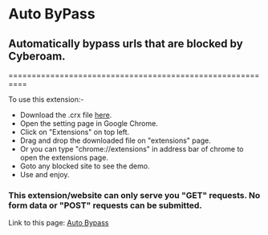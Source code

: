 # Auto ByPass

## Automatically bypass urls that are blocked by Cyberoam.
==========================================================

To use this extension:-

* Download the .crx file <a class="minibutton" href="http://goo.gl/adqX46" target="_blank">here</a>.
* Open the setting page in Google Chrome.
* Click on "Extensions" on top left.
* Drag and drop the downloaded file on "extensions" page.
* Or you can type "chrome://extensions" in address bar of chrome to open the extensions page.
* Goto any blocked site to see the demo.
* Use and enjoy.

### This extension/website can only serve you "GET" requests. No form data or "POST" requests can be submitted.

Link to this page: [Auto Bypass](http://goo.gl/c969Qa)